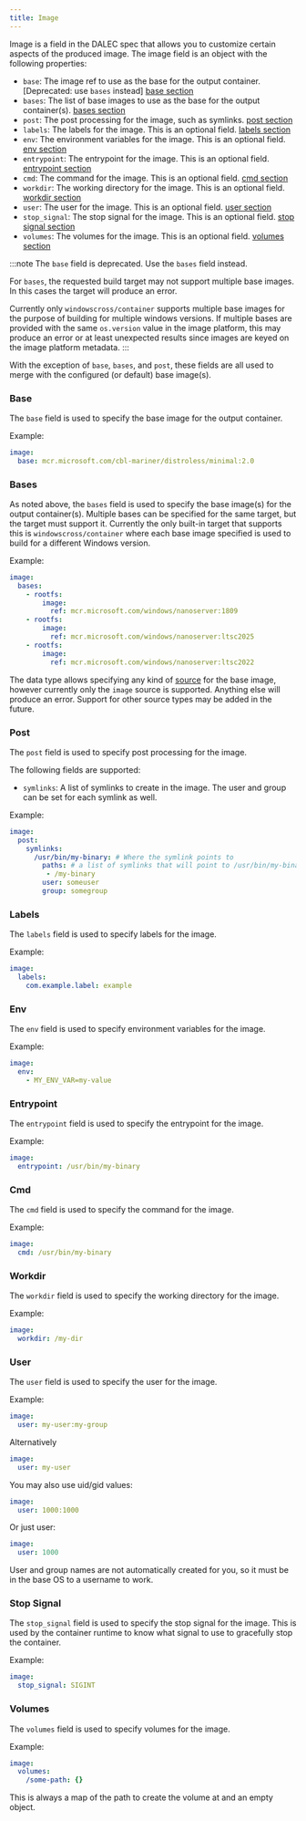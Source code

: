 ```yaml
---
title: Image
---
```


Image is a field in the DALEC spec that allows you to customize certain aspects
of the produced image. The image field is an object with the following properties:

- `base`: The image ref to use as the base for the output container. [Deprecated: use `bases` instead] [base section](#base)
- `bases`: The list of base images to use as the base for the output container(s). [bases section](#bases)
- `post`: The post processing for the image, such as symlinks. [post section](#post)
- `labels`: The labels for the image. This is an optional field. [labels section](#labels)
- `env`: The environment variables for the image. This is an optional field. [env section](#env)
- `entrypoint`: The entrypoint for the image. This is an optional field. [entrypoint section](#entrypoint)
- `cmd`: The command for the image. This is an optional field. [cmd section](#cmd)
- `workdir`: The working directory for the image. This is an optional field. [workdir section](#workdir)
- `user`: The user for the image. This is an optional field. [user section](#user)
- `stop_signal`: The stop signal for the image. This is an optional field. [stop signal section](#stop-signal)
- `volumes`: The volumes for the image. This is an optional field. [volumes section](#volumes)


:::note
The `base` field is deprecated. Use the `bases` field instead.

For `bases`, the requested build target may not support multiple base images.
In this cases the target will produce an error.

Currently only `windowscross/container` supports multiple base images for the
purpose of building for multiple windows versions.
If multiple bases are provided with the same `os.version` value in the image
platform, this may produce an error or at least unexpected results since images
are keyed on the image platform metadata.
:::

With the exception of `base`, `bases`, and `post`, these fields are all used to
merge with the configured (or default) base image(s).

### Base

The `base` field is used to specify the base image for the output container.

Example:

```yaml
image:
  base: mcr.microsoft.com/cbl-mariner/distroless/minimal:2.0
```


### Bases

As noted above, the `bases` field is used to specify the base image(s) for the
output container(s).
Multiple bases can be specified for the same target, but the target must support
it.
Currently the only built-in target that supports this is `windowscross/container`
where each base image specified is used to build for a different Windows version.


Example:

```yaml
image:
  bases:
    - rootfs:
        image:
          ref: mcr.microsoft.com/windows/nanoserver:1809
    - rootfs:
        image:
          ref: mcr.microsoft.com/windows/nanoserver:ltsc2025
    - rootfs:
        image:
          ref: mcr.microsoft.com/windows/nanoserver:ltsc2022
```

The data type allows specifying any kind of [source](sources.md) for the base image,
however currently only the `image` source is supported. Anything else will produce
an error.
Support for other source types may be added in the future.

### Post

The `post` field is used to specify post processing for the image.

The following fields are supported:

- `symlinks`: A list of symlinks to create in the image. The user and group can be set for each symlink as well.

Example:

```yaml
image:
  post:
    symlinks:
      /usr/bin/my-binary: # Where the symlink points to
        paths: # a list of symlinks that will point to /usr/bin/my-binary
         - /my-binary
        user: someuser
        group: somegroup
```

### Labels

The `labels` field is used to specify labels for the image.

Example:

```yaml
image:
  labels:
    com.example.label: example
```

### Env

The `env` field is used to specify environment variables for the image.

Example:

```yaml
image:
  env:
    - MY_ENV_VAR=my-value
```

### Entrypoint

The `entrypoint` field is used to specify the entrypoint for the image.

Example:

```yaml
image:
  entrypoint: /usr/bin/my-binary
```

### Cmd

The `cmd` field is used to specify the command for the image.

Example:

```yaml
image:
  cmd: /usr/bin/my-binary
```

### Workdir

The `workdir` field is used to specify the working directory for the image.

Example:

```yaml
image:
  workdir: /my-dir
```

### User

The `user` field is used to specify the user for the image.

Example:

```yaml
image:
  user: my-user:my-group
```

Alternatively

```yaml
image:
  user: my-user
```

You may also use uid/gid values:

```yaml
image:
  user: 1000:1000
```

Or just user:

```yaml
image:
  user: 1000
```

User and group names are not automatically created for you, so it must be in
the base OS to a username to work.

### Stop Signal

The `stop_signal` field is used to specify the stop signal for the image.
This is used by the container runtime to know what signal to use to gracefully
stop the container.

Example:

```yaml
image:
  stop_signal: SIGINT
```

### Volumes

The `volumes` field is used to specify volumes for the image.

Example:

```yaml
image:
  volumes:
    /some-path: {}
```

This is always a map of the path to create the volume at and an empty object.

